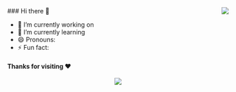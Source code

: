 <img align="right" src="https://github-readme-stats.vercel.app/api?username=Kyriezhao11&show_icons=true&icon_color=CE1D2D&text_color=718096&bg_color=00000000&hide_title=true&hide_border=true" />
### Hi there 👋

- 🔭 I’m currently working on
- 🌱 I’m currently learning
- 😄 Pronouns:
- ⚡ Fun fact:

#### Thanks for visiting :heart:
<div align="center"> <img src="https://profile-counter.glitch.me/Kyriezhao11/count.svg" /> </div>


<!--
**Kyriezhao11/Kyriezhao11** is a ✨ _special_ ✨ repository because its `README.md` (this file) appears on your GitHub profile.

Here are some ideas to get you started:

- 🔭 I’m currently working on ...
- 🌱 I’m currently learning ...
- 👯 I’m looking to collaborate on ...
- 🤔 I’m looking for help with ...
- 💬 Ask me about ...
- 📫 How to reach me: ...
- 😄 Pronouns: ...
- ⚡ Fun fact: ...
-->

